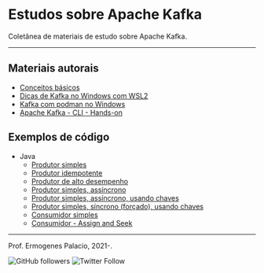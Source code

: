 # Estudos sobre Apache Kafka

Coletânea de materiais de estudo sobre Apache Kafka.

---

## Materiais autorais

- [Conceitos básicos](artigos/conceitos-basicos.md)
- [Dicas de Kafka no Windows com WSL2](artigos/dicas-de-kafka-no-windows-com-wsl2.md)
- [Kafka com podman no Windows](artigos/kafka-com-podman-no-windows.md)
- [Apache Kafka - CLI - Hands-on](artigos/apache-kafka-cli-hands-on.md)

## Exemplos de código

- Java
  - [Produtor simples](https://github.com/ermogenes/kafka-producer-java-hello-world)
  - [Produtor idempotente](https://github.com/ermogenes/kafka-producer-java-hello-world-idempotent)
  - [Produtor de alto desempenho](https://github.com/ermogenes/kafka-producer-java-hello-world-high-throughput)
  - [Produtor simples, assíncrono](https://github.com/ermogenes/kafka-producer-java-hello-world-async)
  - [Produtor simples, assíncrono, usando chaves](https://github.com/ermogenes/kafka-producer-java-hello-world-async-with-keys)
  - [Produtor simples, síncrono (forçado), usando chaves](https://github.com/ermogenes/kafka-producer-java-hello-world-forced-sync-with-keys)
  - [Consumidor simples](https://github.com/ermogenes/kafka-consumer-java-hello-world)
  - [Consumidor - Assign and Seek](https://github.com/ermogenes/kafka-consumer-java-hello-world-assign-seek)
---

Prof. Ermogenes Palacio, 2021-.

![GitHub followers](https://img.shields.io/github/followers/ermogenes?label=seguidores&style=social)
![Twitter Follow](https://img.shields.io/twitter/follow/ermogenes?style=social)

